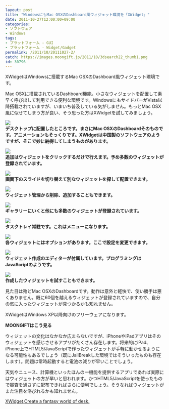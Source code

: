 ```yaml
---
layout: post
title: "WindowsにもMac OSXのDashboard風ウィジェット環境を「XWidget」"
date: 2011-10-27T12:00:00+09:00
categories:
- ソフトウェア
- Windows
tags: 
- プラットフォーム - GUI
- プラットフォーム - Widget/Gadget
permalink: /2011/10/20111027-2/
catch: https://images.moongift.jp/2011/10/3dsearch22_thumb1.png
id: 30796
---
```

XWidgetはWindowsに搭載するMac OSXのDashboard風ウィジェット環境です。

  

Mac OSXに搭載されているDashboard機能。小さなウィジェットを配置して素早く呼び出して利用できる便利な環境です。WindowsにもサイドバーがVista以降搭載されていますが、いまいち普及している気がしません。もっとMac OSX風に似せてしまう方が良い、そう思った方はXWidgetを試してみましょう。

  

[![](https://images.moongift.jp/2011/10/ScreenShot2011-10-18-11.06.03_thumb.png)](https://images.moongift.jp/2011/10/a4d291852af87041614a4e4d9b061b2e.png)  
**デスクトップに配置したところです。まさにMac OSXのDashboardそのものです。アニメーションもそっくりです。XWidgetは中国製のソフトウェアのようですが、そこで妙に納得してしまうものがあります。**

  

[![](https://images.moongift.jp/2011/10/ScreenShot2011-10-18-11.06.26_thumb.png)](https://images.moongift.jp/2011/10/569922d747a49c54cbaca4c7130712bb.png)  
**追加はウィジェットをクリックするだけで行えます。予め多数のウィジェットが登録されています。**

  

[![](https://images.moongift.jp/2011/10/ScreenShot2011-10-18-11.06.50_thumb.png)](https://images.moongift.jp/2011/10/def4e2447c2e80ae2a93123ee9d4c2bb.png)  
**画面下のスライドを切り替えて別なウィジェットを探して配置できます。**

  

[![](https://images.moongift.jp/2011/10/ScreenShot2011-10-18-11.07.06_thumb.png)](https://images.moongift.jp/2011/10/7673e79df840ed23ad5e01462ce62fe1.png)  
**ウィジェット管理から削除、追加することもできます。**

  

[![](https://images.moongift.jp/2011/10/3dsearch22_thumb1.png)](https://images.moongift.jp/2011/10/3dsearch221.png)  
**ギャラリーにいくと他にも多数のウィジェットが登録されています。**

  

[![](https://images.moongift.jp/2011/10/ScreenShot2011-10-18-11.08.05_thumb.png)](https://images.moongift.jp/2011/10/f1767dee58da534a4209287186eda63e.png)  
**タスクトレイ常駐です。これはメニューになります。**

  

[![](https://images.moongift.jp/2011/10/ScreenShot2011-10-18-11.08.20_thumb.png)](https://images.moongift.jp/2011/10/cfe701bc457caadb0f7d8915859ad598.png)  
**各ウィジェットにはオプションがあります。ここで設定を変更できます。**

  

[![](https://images.moongift.jp/2011/10/3dsearch26_thumb1.png)](https://images.moongift.jp/2011/10/3dsearch261.png)  
**ウィジェット作成のエディターが付属しています。プログラミングはJavaScriptのようです。**

  

[![](https://images.moongift.jp/2011/10/ScreenShot2011-10-18-11.12.32_thumb.png)](https://images.moongift.jp/2011/10/9ef797c12bac75d982656711b9f6fdff.png)  
**作成したウィジェットを試すこともできます。**

  

見た目は殆どMac OSXのDashboardです。動作は意外と軽快で、使い勝手は悪くありません。既に60個を越えるウィジェットが登録されていますので、自分の気に入ったウィジェットが見つかるかも知れません。

  
<!--more-->  

XWidgetはWindows XP以降向けのフリーウェアになります。

  
  
  

**MOONGIFTはこう見る**

  

ウィジェットの文化はなかなか広まらないですが、iPhoneやiPadアプリはそのウィジェットを感じさせるアプリがたくさん存在します。将来的にiPad、iPhone上でHTML5/JavaScriptで作ったウィジェットが手軽に動かせるようになる可能性もあるでしょう（既にJailBreakした環境ではそういったものも存在します）。問題は常時起動すると電池の減りが早いことでしょう。

  

天気やニュース、計算機といったほんの一機能を提供するアプリであれば実際にはウィジェットの方が早いと思われます。かつHTML5/JavaScriptを使ったもので審査を通さずに配布できればさらに便利でしょう。そうなればウィジェットがまた注目を浴びれるかも知れません。

  

[XWidget,Create a fantasy world of desk.](http://xwidget.com/index.html)

